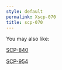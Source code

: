 ```yaml
---
style: default
permalink: Xscp-070
title: scp-070
---
```

You may also like:

[SCP-840](http://scp-wiki.net/scp-840)

[SCP-954](http://scp-wiki.net/scp-954)
